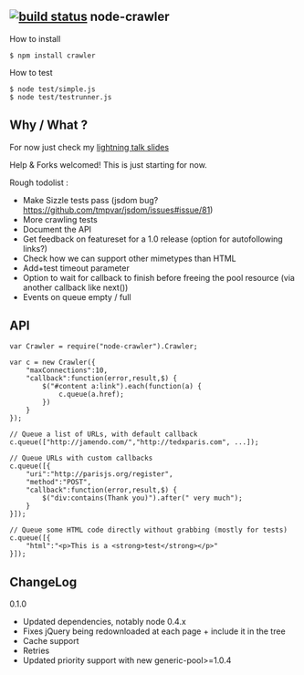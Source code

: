 [![build status](https://secure.travis-ci.org/joshfire/node-crawler.png)](http://travis-ci.org/joshfire/node-crawler)
node-crawler
------------

How to install

    $ npm install crawler

How to test

	$ node test/simple.js
	$ node test/testrunner.js
	

Why / What ?
------------

For now just check my [lightning talk slides](http://www.slideshare.net/sylvinus/web-crawling-with-nodejs)

Help & Forks welcomed! This is just starting for now.

Rough todolist :
 
 * Make Sizzle tests pass (jsdom bug? https://github.com/tmpvar/jsdom/issues#issue/81)
 * More crawling tests
 * Document the API
 * Get feedback on featureset for a 1.0 release (option for autofollowing links?)
 * Check how we can support other mimetypes than HTML
 * Add+test timeout parameter
 * Option to wait for callback to finish before freeing the pool resource (via another callback like next())
 * Events on queue empty / full

API
---

    var Crawler = require("node-crawler").Crawler;
    
    var c = new Crawler({
        "maxConnections":10,
        "callback":function(error,result,$) {
            $("#content a:link").each(function(a) {
                c.queue(a.href);
            })
        }
    });
    
    // Queue a list of URLs, with default callback
    c.queue(["http://jamendo.com/","http://tedxparis.com", ...]);
    
	// Queue URLs with custom callbacks
    c.queue([{
        "uri":"http://parisjs.org/register",
        "method":"POST",
        "callback":function(error,result,$) {
            $("div:contains(Thank you)").after(" very much");
        }
    }]);

    // Queue some HTML code directly without grabbing (mostly for tests)
    c.queue([{
        "html":"<p>This is a <strong>test</strong></p>"
    }]);

	
ChangeLog
---------

0.1.0
 - Updated dependencies, notably node 0.4.x
 - Fixes jQuery being redownloaded at each page + include it in the tree
 - Cache support
 - Retries
 - Updated priority support with new generic-pool>=1.0.4
